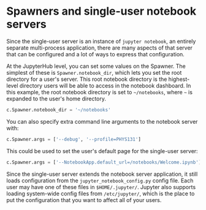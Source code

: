 # Spawners and single-user notebook servers

Since the single-user server is an instance of `jupyter notebook`, an entirely separate
multi-process application, there are many aspects of that server that can be configured and a lot
of ways to express that configuration.

At the JupyterHub level, you can set some values on the Spawner. The simplest of these is
`Spawner.notebook_dir`, which lets you set the root directory for a user's server. This root
notebook directory is the highest-level directory users will be able to access in the notebook
dashboard. In this example, the root notebook directory is set to `~/notebooks`, where `~` is
expanded to the user's home directory.

```python
c.Spawner.notebook_dir = '~/notebooks'
```

You can also specify extra command line arguments to the notebook server with:

```python
c.Spawner.args = ['--debug', '--profile=PHYS131']
```

This could be used to set the user's default page for the single-user server:

```python
c.Spawner.args = ['--NotebookApp.default_url=/notebooks/Welcome.ipynb']
```

Since the single-user server extends the notebook server application,
it still loads configuration from the `jupyter_notebook_config.py` config file.
Each user may have one of these files in `$HOME/.jupyter/`.
Jupyter also supports loading system-wide config files from `/etc/jupyter/`,
which is the place to put the configuration that you want to affect all of your users.
